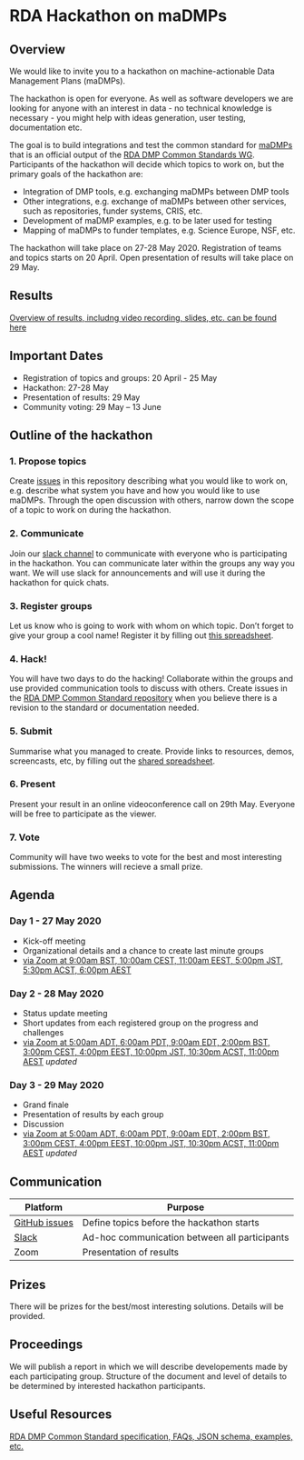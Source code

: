 # RDA Hackathon on maDMPs #

## Overview ##
We would like to invite you to a hackathon on machine-actionable Data Management Plans (maDMPs).  

The hackathon is open for everyone. As well as software developers we are looking for anyone with an interest in data - no technical knowledge is necessary - you might help with ideas generation, user testing, documentation etc.

The goal is to build integrations and test the common standard for [maDMPs](https://doi.org/10.15497/rda00039 ) that is an official output of the [RDA DMP Common Standards WG](https://www.rd-alliance.org/group/dmp-common-standards-wg/outcomes/rda-dmp-common-standard-machine-actionable-data-management ). Participants of the hackathon will decide which topics to work on,  but the primary goals of the hackathon are:

* Integration of DMP tools, e.g. exchanging maDMPs between DMP tools
* Other integrations, e.g. exchange of maDMPs between other services, such as repositories, funder systems, CRIS, etc.
* Development of maDMP examples, e.g. to be later used for testing
* Mapping of maDMPs to funder templates, e.g. Science Europe, NSF, etc. 


The hackathon will take place on 27-28 May 2020. Registration of teams and topics starts on 20 April. Open presentation of results will take place on 29 May.
  
## Results
[Overview of results, includng video recording, slides, etc. can be found here](https://github.com/RDA-DMP-Common/hackathon-2020/blob/master/results.md)



## Important Dates 

* Registration of topics and groups: 20 April - 25 May
* Hackathon: 27-28 May
* Presentation of results: 29 May
* Community voting: 29 May – 13 June



## Outline of the hackathon 

### 1.       Propose topics 
Create [issues](https://github.com/RDA-DMP-Common/hackathon-2020/issues) in this repository describing what you would like to work on, e.g. describe what system you have and how you would like to use maDMPs. Through the open discussion with others, narrow down the scope of a topic to work on during the hackathon. 

### 2.       Communicate
Join our [slack channel](https://join.slack.com/t/madmp/shared_invite/zt-dpmok0rp-rXornZoHPxJ8KFoEwkQo8Q) to communicate with everyone who is participating in the hackathon. You can communicate later within the groups any way you want. We will use slack for announcements and will use it during the hackathon for quick chats.  

### 3.       Register groups
Let us know who is going to work with whom on which topic. Don’t forget to give your group a cool name! Register it by filling out [this spreadsheet](https://docs.google.com/spreadsheets/d/12bwx0KbY8BAIh24sJQgl1Grhu_oxkMty6ZvsQQxSZ2k/edit?usp=sharing).

### 4.       Hack! 
You will have two days to do the hacking! Collaborate within the groups and use provided communication tools to discuss with others. Create issues in the [RDA DMP Common Standard repository](https://github.com/RDA-DMP-Common/RDA-DMP-Common-Standard) when you believe there is a revision to the standard or documentation needed. 

### 5.       Submit
Summarise what you managed to create. Provide links to resources, demos, screencasts, etc, by filling out the [shared spreadsheet](https://docs.google.com/spreadsheets/d/12bwx0KbY8BAIh24sJQgl1Grhu_oxkMty6ZvsQQxSZ2k/edit?usp=sharing).

### 6.       Present 
Present your result in an online videoconference call on 29th May. Everyone will be free to participate as the viewer.

### 7.       Vote 
Community will have two weeks to vote for the best and most interesting submissions. The winners will recieve a small prize. 

## Agenda
### Day 1 - 27 May 2020 
* Kick-off meeting 
* Organizational details and a chance to create last minute groups
* [via Zoom at 9:00am BST, 10:00am CEST, 11:00am EEST, 5:00pm JST, 5:30pm ACST, 6:00pm AEST](https://tuwien.zoom.us/j/97292311649?pwd=eTZHS3dudG8ySHlmZCthTjZzL0hBZz09)

### Day 2 - 28 May 2020
* Status update meeting 
* Short updates from each registered group on the progress and challenges 
* [via Zoom at 5:00am ADT, 6:00am PDT, 9:00am EDT, 2:00pm BST, 3:00pm CEST, 4:00pm EEST, 10:00pm JST, 10:30pm ACST, 11:00pm AEST](https://us02web.zoom.us/j/89093874164?pwd=L282Z1pwbXBXUncwb0RaSHc3dmZOUT09) *updated*


### Day 3 - 29 May 2020
* Grand finale 
* Presentation of results by each group
* Discussion 
* [via Zoom at 5:00am ADT, 6:00am PDT, 9:00am EDT, 2:00pm BST, 3:00pm CEST, 4:00pm EEST, 10:00pm JST, 10:30pm ACST, 11:00pm AEST](https://us02web.zoom.us/j/83129062602?pwd=bXJidHVSTVV0OUxqSk9lOVhyUFpNUT09) *updated*

## Communication 

Platform | Purpose
---------|----------
[GitHub issues](https://github.com/RDA-DMP-Common/hackathon-2020/issues) | Define topics before the hackathon starts
[Slack](https://join.slack.com/t/madmp/shared_invite/zt-dpmok0rp-rXornZoHPxJ8KFoEwkQo8Q) | Ad-hoc communication between all participants 
Zoom | Presentation of results


## Prizes
There will be prizes for the best/most interesting solutions. Details will be provided. 

## Proceedings
We will publish a report in which we will describe developements made by each participating group. Structure of the document and level of details to be determined by interested hackathon participants.

## Useful Resources
[RDA DMP Common Standard specification, FAQs, JSON schema, examples, etc.](https://github.com/RDA-DMP-Common/RDA-DMP-Common-Standard)



